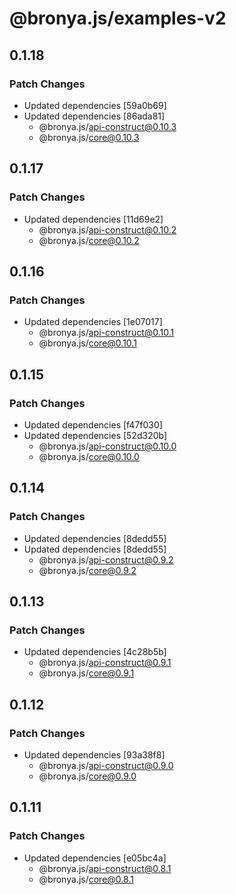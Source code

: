# @bronya.js/examples-v2

## 0.1.18

### Patch Changes

- Updated dependencies [59a0b69]
- Updated dependencies [86ada81]
  - @bronya.js/api-construct@0.10.3
  - @bronya.js/core@0.10.3

## 0.1.17

### Patch Changes

- Updated dependencies [11d69e2]
  - @bronya.js/api-construct@0.10.2
  - @bronya.js/core@0.10.2

## 0.1.16

### Patch Changes

- Updated dependencies [1e07017]
  - @bronya.js/api-construct@0.10.1
  - @bronya.js/core@0.10.1

## 0.1.15

### Patch Changes

- Updated dependencies [f47f030]
- Updated dependencies [52d320b]
  - @bronya.js/api-construct@0.10.0
  - @bronya.js/core@0.10.0

## 0.1.14

### Patch Changes

- Updated dependencies [8dedd55]
- Updated dependencies [8dedd55]
  - @bronya.js/api-construct@0.9.2
  - @bronya.js/core@0.9.2

## 0.1.13

### Patch Changes

- Updated dependencies [4c28b5b]
  - @bronya.js/api-construct@0.9.1
  - @bronya.js/core@0.9.1

## 0.1.12

### Patch Changes

- Updated dependencies [93a38f8]
  - @bronya.js/api-construct@0.9.0
  - @bronya.js/core@0.9.0

## 0.1.11

### Patch Changes

- Updated dependencies [e05bc4a]
  - @bronya.js/api-construct@0.8.1
  - @bronya.js/core@0.8.1
